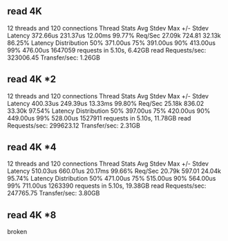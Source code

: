 ## read 4K 
12 threads and 120 connections
  Thread Stats   Avg      Stdev     Max   +/- Stdev
    Latency   372.66us  231.37us  12.00ms   99.77%
    Req/Sec    27.09k   724.81    32.13k    86.25%
  Latency Distribution
     50%  371.00us
     75%  391.00us
     90%  413.00us
     99%  476.00us
  1647059 requests in 5.10s, 6.42GB read
Requests/sec: 323006.45
Transfer/sec:      1.26GB

## read 4K *2
12 threads and 120 connections
  Thread Stats   Avg      Stdev     Max   +/- Stdev
    Latency   400.33us  249.39us  13.33ms   99.80%
    Req/Sec    25.18k   836.02    33.30k    97.54%
  Latency Distribution
     50%  397.00us
     75%  420.00us
     90%  449.00us
     99%  528.00us
  1527911 requests in 5.10s, 11.78GB read
Requests/sec: 299623.12
Transfer/sec:      2.31GB

## read 4K *4
12 threads and 120 connections
  Thread Stats   Avg      Stdev     Max   +/- Stdev
    Latency   510.03us  660.01us  20.17ms   99.66%
    Req/Sec    20.79k   597.01    24.04k    95.74%
  Latency Distribution
     50%  471.00us
     75%  515.00us
     90%  564.00us
     99%  711.00us
  1263390 requests in 5.10s, 19.38GB read
Requests/sec: 247765.75
Transfer/sec:      3.80GB

## read 4K *8
broken


